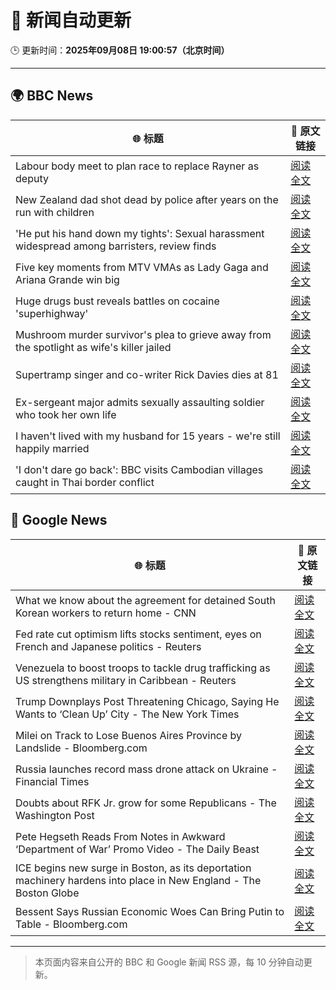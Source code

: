 # 🧠 新闻自动更新

🕒 更新时间：**2025年09月08日 19:00:57（北京时间）**

---

## 🌍 BBC News

| 🌐 标题 | 🔗 原文链接 |
|--------|-------------|
| Labour body meet to plan race to replace Rayner as deputy | [阅读全文](https://www.bbc.com/news/articles/c059z4g836eo?at_medium=RSS&at_campaign=rss) |
| New Zealand dad shot dead by police after years on the run with children | [阅读全文](https://www.bbc.com/news/articles/c75qlerp2e5o?at_medium=RSS&at_campaign=rss) |
| 'He put his hand down my tights': Sexual harassment widespread among barristers, review finds | [阅读全文](https://www.bbc.com/news/articles/c8xrejzk0edo?at_medium=RSS&at_campaign=rss) |
| Five key moments from MTV VMAs as Lady Gaga and Ariana Grande win big | [阅读全文](https://www.bbc.com/news/articles/c5yk5jw6w5ro?at_medium=RSS&at_campaign=rss) |
| Huge drugs bust reveals battles on cocaine 'superhighway' | [阅读全文](https://www.bbc.com/news/articles/c5yvplyrrwno?at_medium=RSS&at_campaign=rss) |
| Mushroom murder survivor's plea to grieve away from the spotlight as wife's killer jailed | [阅读全文](https://www.bbc.com/news/articles/cly1v06xz7qo?at_medium=RSS&at_campaign=rss) |
| Supertramp singer and co-writer Rick Davies dies at 81 | [阅读全文](https://www.bbc.com/news/articles/cp98zg2k2xko?at_medium=RSS&at_campaign=rss) |
| Ex-sergeant major admits sexually assaulting soldier who took her own life | [阅读全文](https://www.bbc.com/news/articles/ckgqzxq0z55o?at_medium=RSS&at_campaign=rss) |
| I haven't lived with my husband for 15 years - we're still happily married | [阅读全文](https://www.bbc.com/news/articles/c5y21nvd56ko?at_medium=RSS&at_campaign=rss) |
| 'I don't dare go back': BBC visits Cambodian villages caught in Thai border conflict | [阅读全文](https://www.bbc.com/news/articles/c059j8759rlo?at_medium=RSS&at_campaign=rss) |

## 📰 Google News

| 🌐 标题 | 🔗 原文链接 |
|--------|-------------|
| What we know about the agreement for detained South Korean workers to return home - CNN | [阅读全文](https://news.google.com/rss/articles/CBMigAFBVV95cUxOdTJ3WW00VUV1NkI0Y3lQVGNBWG0xU1dxZmxHaDFVQjNsSDA5WDhWcGVHZ3FYNXBSWmRyU2pYVkF1V0tnYjlLX1duSlVzSUcwU05qR3dDSDRGN1dhNG1RaHJTam9rWjY1ZUNxTkpvTFplNWI4dUxBR1p0MnJBZVlVLQ?oc=5) |
| Fed rate cut optimism lifts stocks sentiment, eyes on French and Japanese politics - Reuters | [阅读全文](https://news.google.com/rss/articles/CBMie0FVX3lxTE1NeHFqMERROGZoalNZNFBLQk5yUzdIT3BhdVpYbnJIQzZQQkgzd0JtMTIxYjd0RXpubDVTbV9rVlk0azRIcUNpR1B4VW9MVjBBem92SFEzdExybmFMWlhmWkE1cFo5OHhhWjZkQ3hpWlA1VEFzU2ZyeVpOSQ?oc=5) |
| Venezuela to boost troops to tackle drug trafficking as US strengthens military in Caribbean - Reuters | [阅读全文](https://news.google.com/rss/articles/CBMi2wFBVV95cUxQYTBTS0NTdzJoS0g2OHRHY2tfRm5KcmgtM0pwM29wNGdmX3VnWGlkY1R6LTlUMkdnNWVXblVVdkJGOHRQQWE0eXlXVkl4VTZCUE9pQ1ZrdTl6cmJGQklvbEFjcDhVV2NyMW4ycmh4SlVoZ21RclZ0bXpCUThBVHNGeWxUNU5QaVBoTm1uUWdDNGRkcG9oU0hLSjc1VU8yemJCTVE2MDZscFJzT29DemJTWEZmVzdiNVp6VG00UXg3azdYTnhTLTIyNnlRUEZsc0xHX21wSzBrR2FvS28?oc=5) |
| Trump Downplays Post Threatening Chicago, Saying He Wants to ‘Clean Up’ City - The New York Times | [阅读全文](https://news.google.com/rss/articles/CBMigwFBVV95cUxNZkVadGVnZmIzRGRjd3Q4clI3V0xadHc1U3A1aTBWaUNDT3lZNHVHSDZVNi10ekJSWUJBeEhiN3ZrTmltbWpDQ2FzTHJ2aUF0YkNPRmhhRjZ5akh2NklmWVJVbWJJeVN5OFNhd210N09TYThMamYyaHhkaXFlSEJNNlZ5MA?oc=5) |
| Milei on Track to Lose Buenos Aires Province by Landslide - Bloomberg.com | [阅读全文](https://news.google.com/rss/articles/CBMirAFBVV95cUxPai0zR0ZYMlloWUtLeUp4Vm5TN3N4X1E2Ny1fQ3E2Y0xUcjJmd3BhSkNTWVNiLWdjaEhxVUNWR0w5Q2xHNzZFeHZ2Q1BhbzlzV2ljVUM2dUROUDlhcVpPR1VKbTJlUkpSSUt3dWFCVDFhLU8zMzYtWVhxZnFQMm9ONUdjcXlScEt5Qk5LSWtBdlNWN1RDNGpHaldWdHhFMzVkQ2wwX2djN19lU09Y?oc=5) |
| Russia launches record mass drone attack on Ukraine - Financial Times | [阅读全文](https://news.google.com/rss/articles/CBMicEFVX3lxTE9YVXpka1dmM2RUNUVIQjl2YjB5U25FQXI1azB3QnItVkppN2VBbDBjVEg4VDRqczVybndKbUJkeGwxczZWWmhvbVhRd3VFb09CdnFrclV6aXd2NXIxaEdMRGpjUnVlYy1ndTl0MzNrbWE?oc=5) |
| Doubts about RFK Jr. grow for some Republicans - The Washington Post | [阅读全文](https://news.google.com/rss/articles/CBMihAFBVV95cUxQdzlHcGVhdWowQ01LX2xuRFE5ajUyRHMxVjlsaTdHQW92NmtJYWxyeW4wd0pyT1J1TDlCTjl1cU9GNGZqdjhNVnRyd1hlLUl6S2pTSVkybVhJN0U0c3VJc09VTnpkUkozbmh0WWI1YXZpWGhBMUo4SEctRDJnRWxJMVNqQ2o?oc=5) |
| Pete Hegseth Reads From Notes in Awkward ‘Department of War’ Promo Video - The Daily Beast | [阅读全文](https://news.google.com/rss/articles/CBMiowFBVV95cUxPc2JLVTY2R1J2c0JqQ3VoNU1wVlN4VmJIbXh3M3RTZE1mLXkyVnJSYmFUVlJqR2M0aE00Z2g2UEdiMHZtU1ZLSzU0YkxVTGl3YnhIa0dVWXFocDMxQXdoSHA0X251WEVzdmYtRDB4RzJsWDZVTlFpX2xDeHFITWp1UXVXSUJ2MERxZEk0OHBFblhCaEJxUFNmd0gxODFKM3k2UnA0?oc=5) |
| ICE begins new surge in Boston, as its deportation machinery hardens into place in New England - The Boston Globe | [阅读全文](https://news.google.com/rss/articles/CBMikwFBVV95cUxNNThkVldSM3VOZ0M4T0xZb0w2Ymk2U2NTMTRsS1RpRkFyX2NXaC1ZaWc4QUdaWmx5bnN4YkJGdVBBQk0taDl4dDV4YmI0eS1xZWZTODAwbEFpbVRkTlhZTmNXRE9TRXdXRU5mUnlLSFJOX1RqOE1YaTBzWTBrMW5UZGJXbkMyU1MtNkZmTEpYMTJUMUk?oc=5) |
| Bessent Says Russian Economic Woes Can Bring Putin to Table - Bloomberg.com | [阅读全文](https://news.google.com/rss/articles/CBMitAFBVV95cUxQVWl1Y0FGQ3hUM0dRUW1tY1UzdG01QURGSnRrVlZxZFpvc2FXMVE0LUM5LTM4RUdHejJBdTNBZ0RBRUt5SW50UmdIb1pEM05sTVdSSktNTEhIaWJ3ZkFpV1NqaWl3QlF4U1F4OWp1MEtpSWNuYWRWNkMyQWVPLW1sVUdQUXRaZkhyQ21EYVhnOTQ1Yi13MUZJVVFKY3lRS2hVT2tnQjZDWjFPQ3U0d1BQNE1yVGI?oc=5) |

---
> 本页面内容来自公开的 BBC 和 Google 新闻 RSS 源，每 10 分钟自动更新。